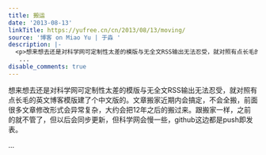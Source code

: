```yaml
---
title: 搬运
date: '2013-08-13'
linkTitle: https://yufree.cn/cn/2013/08/13/moving/
source: '博客 on Miao Yu | 于淼 '
description: |-
  <p>想来想去还是对科学网可定制性太差的模版与无全文RSS输出无法忍受，就对照有点长毛的英文博客模版建了个中文版的。文章搬家近期内会搞定，不会全搬，前面很多文章修改形式会异常复杂，大约会把12年之后的搬过来。跟搬家一样，之前的就不管了，但以后会同步更新，但科学网会慢一些，github这边都是push即发表。</p>
   ...
disable_comments: true
---
```

<p>想来想去还是对科学网可定制性太差的模版与无全文RSS输出无法忍受，就对照有点长毛的英文博客模版建了个中文版的。文章搬家近期内会搞定，不会全搬，前面很多文章修改形式会异常复杂，大约会把12年之后的搬过来。跟搬家一样，之前的就不管了，但以后会同步更新，但科学网会慢一些，github这边都是push即发表。</p>
 ...